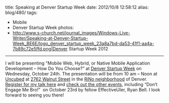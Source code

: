 title: Speaking at Denver Startup Week
date: 2012/10/8 12:58:12
alias: blog/480/
tags:
- Mobile
- Denver Startup Week
photos:
- http://www.s-church.net/journal_images/Windows-Live-Writer/Speaking-at-Denver-Startup-Week_BE6E/logo_denver_startup_week_23a8a7bd-da53-41f1-aa4a-7b89c72e5ffd.png|Denver Startup Week 2012
---
I will be presenting "Mobile Web, Hybrid, or Native Mobile Application Development – How Do You Choose?” at [Denver Startup Week](http://denverstartupweek.org/) on Wednesday, October 24th. The presentation will be from 10 am – Noon at [Uncubed](http://www.uncubedspace.com/) at [2762 Walnut Street](https://maps.google.com/maps?q=uncubed,+denver,+co&ll=39.760965,-104.98385&spn=0.009732,0.016801&fb=1&gl=us&hq=uncubed,&hnear=0x876b80aa231f17cf:0x118ef4f8278a36d6,Denver,+CO&cid=0,0,6107169429105719837&t=m&z=16&iwloc=A) in the [RiNo neighborhood](http://www.rivernorthart.com/) of Denver. [Register for my talk here](http://www.eventbrite.com/event/4544294106) and [check out the other events](http://denverstartupweek.org/schedule/), including “Don’t Engage Me Bro!”  on October 23rd by fellow EffectiveUIer, Ryan Bell. I look forward to seeing you there!